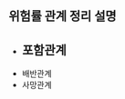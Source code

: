 ## 위험률 관계 정리 설명

* 포함관계
   - 
* 배반관계
* 사망관계
<!--stackedit_data:
eyJoaXN0b3J5IjpbLTIwNDE2ODYwMjZdfQ==
-->